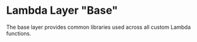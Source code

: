 # Lambda Layer "Base"

The base layer provides common libraries used across all custom Lambda functions.
